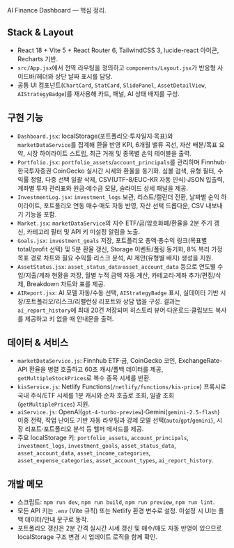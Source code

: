 AI Finance Dashboard — 핵심 정리.

## Stack & Layout
- React 18 + Vite 5 + React Router 6, TailwindCSS 3, lucide-react 아이콘, Recharts 기반.
- `src/App.jsx`에서 전역 라우팅을 정의하고 `components/Layout.jsx`가 반응형 사이드바/헤더와 상단 날짜 표시를 담당.
- 공통 UI 컴포넌트(`ChartCard`, `StatCard`, `SlidePanel`, `AssetDetailView`, `AIStrategyBadge`)를 재사용해 카드, 패널, AI 상태 배지를 구성.

## 구현 기능
- `Dashboard.jsx`: localStorage(포트폴리오·투자일지·목표)와 `marketDataService`를 집계해 환율 반영 KPI, 6개월 밸류 곡선, 자산 배분/목표 요약, 시장 하이라이트 스트립, 최근 거래 및 종목별 손익 테이블을 출력.
- `Portfolio.jsx`: `portfolio_assets`/`account_principals`를 관리하며 Finnhub·한국투자증권·CoinGecko 실시간 시세와 환율을 동기화. 심볼 검색, 유형 필터, 수익률 정렬, 다중 선택 일괄 삭제, CSV(UTF-8/EUC-KR 자동 인식)·JSON 입출력, 계좌별 투자 관리표와 원금·예수금 모달, 슬라이드 상세 패널을 제공.
- `InvestmentLog.jsx`: `investment_logs` 보관, 리스트/캘린더 전환, 날짜별 순익 하이라이트, 포트폴리오 연동 매수·매도 자동 반영, 자산 선택 드롭다운, CSV 내보내기 기능을 포함.
- `Market.jsx`: `marketDataService`의 지수 ETF/금/암호화폐/환율을 2분 주기 갱신, 카테고리 필터 및 API 키 미설정 알림을 노출.
- `Goals.jsx`: `investment_goals` 저장, 포트폴리오 총액·총수익 링크(목표별 total/profit 선택) 및 5분 환율 갱신, Storage 이벤트/폴링 동기화, 8% 복리 가정 목표 경로 차트와 필요 수익률·리스크 분석, AI 제안(유형별 배지) 생성을 지원.
- `AssetStatus.jsx`: `asset_status_data`·`asset_account_data` 등으로 연도별 수입/지출/계좌 현황을 저장, 월별 누적 금액 자동 계산, 카테고리·계좌 추가/편집/삭제, Breakdown 차트와 표를 제공.
- `AIReport.jsx`: AI 모델 자동/수동 선택, `AIStrategyBadge` 표시, 실데이터 기반 시장/포트폴리오/리스크/리밸런싱 리포트와 상담 탭을 구성. 결과는 `ai_report_history`에 최대 20건 저장되며 히스토리 뷰어·다운로드·클립보드 복사를 제공하고 키 없을 때 안내문을 출력.

## 데이터 & 서비스
- `marketDataService.js`: Finnhub ETF·금, CoinGecko 코인, ExchangeRate-API 환율을 병렬 호출하고 60초 캐시/폴백 데이터를 제공, `getMultipleStockPrices`로 복수 종목 시세를 반환.
- `kisService.js`: Netlify Functions(`/netlify/functions/kis-price`) 프록시로 국내 주식/ETF 시세를 1분 캐시와 순차 호출로 조회, 일괄 조회(`getMultiplePrices`) 지원.
- `aiService.js`: OpenAI(`gpt-4-turbo-preview`)·Gemini(`gemini-2.5-flash`) 이중 전략, 작업 난이도 기반 자동 라우팅과 강제 모델 선택(`auto`/`gpt`/`gemini`), 시장 리포트·포트폴리오 분석 등 헬퍼 메서드를 제공.
- 주요 localStorage 키: `portfolio_assets`, `account_principals`, `investment_logs`, `investment_goals`, `asset_status_data`, `asset_account_data`, `asset_income_categories`, `asset_expense_categories`, `asset_account_types`, `ai_report_history`.

## 개발 메모
- 스크립트: `npm run dev`, `npm run build`, `npm run preview`, `npm run lint`.
- 모든 API 키는 `.env` (Vite 규칙) 또는 Netlify 환경 변수로 설정. 미설정 시 UI는 폴백 데이터/안내 문구로 동작.
- 포트폴리오 갱신은 2분 간격 실시간 시세 갱신 및 매수/매도 자동 반영이 있으므로 localStorage 구조 변경 시 업데이트 로직을 함께 확인.
